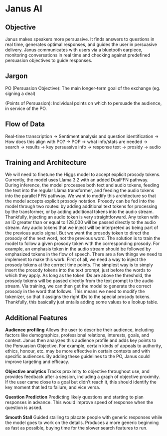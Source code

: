 # Janus AI

## Objective

Janus makes speakers more persuasive. It finds answers to questions in real time, generates optimal responses, and guides the user in persuasive delivery. Janus communicates with users via a bluetooth earpiece, monitoring conversations in real time and checking against predefined persuasion objectives to guide responses.

## Jargon

PO (Persuasion Objective):
The main longer-term goal of the exchange (eg. signing a deal)

(Points of Persuasion):
Individual points on which to persuade the audience, in service of the PO.

## Flow of Data

Real-time transcription ->
Sentiment analysis and question identification ->
How does this align with PO? ->
POP ->
what info/stats are needed ->
search ->
results ->
key persuasive info ->
response text ->
prosidy ->
audio

## Training and Architecture

We will need to finetune the Higgs model to accept explicit prosody tokens. Currently, the model uses Llama 3.2 with an added DualFFN pathway. During inference, the model processes both text and audio tokens, feeding the text into the regular Llama transformer, and feeding the audio tokens into the parallel FFN pathway. We want to modify this architecture so that the model accepts explicit prosody notation. Prosody can be fed into the model through two routes: by adding additional text tokens for processing by the transformer, or by adding additional tokens into the audio stream.
Thankfully, injecting an audio token is very straightforward. Any token with an ID greater than or equal to 128,000 will be passed directly to the audio stream. Any audio tokens that we inject will be interpreted as being part of the previous audio signal. But we want the prosody token to direct the prosody of the next word, not the previous word. The solution is to train the model to follow a given prosody token with the corresponding prosody. For example, an emphasis token in the audio stream should be followed by emphasized tokens in the flow of speech.
There are a few things we need to implement to make this work. First of all, we need a way to inject the prosody tokens at the correct time points. The simplest way is to simply insert the prosody tokens into the text prompt, just before the words to which they apply. As long as the token IDs are above the threshold, the prosody tokens will be passed directly from the text prompt to the audio stream. Via training, we can then get the model to generate the correct prosody in the word that follows.
This means we need to modify the tokenizer, so that it assigns the right IDs to the special prosody tokens. Thankfully, this basically just entails adding some values to a lookup table.

## Additional Features

**Audience profiling**
Allows the user to describe their audience, including factors like demographics, professional relations, interests, goals, and context. Janus then analyzes this audience profile and adds key points to the Persuasion Objective. For example, certain kinds of appeals to authority, ethics, honour, etc. may be more effective in certain contexts and with specific audiences. By adding these guidelines to the PO, Janus could improve targeting and efficacy.

**Objective analytics**
Tracks proximity to objective throughout use, and provides feedback after a session, including a graph of objective proximity. If the user came close to a goal but didn’t reach it, this should identify the key moment that led to failure, and vice versa.

**Question Prediction**
Predicting likely questions and starting to plan responses in advance. This would improve speed of response when the question is asked.

**Smooth Stall**
Guided stalling to placate people with generic responses while the model goes to work on the details. Produces a more generic beginning as fast as possible, buying time for the slower search features to run.